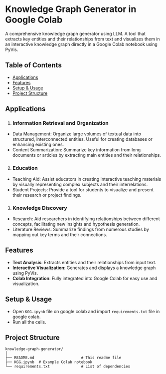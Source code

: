 # Knowledge Graph Generator in Google Colab

A comprehensive knowledge graph generator using LLM.
A tool that extracts key entities and their relationships from text and visualizes them in an interactive knowledge graph directly in a Google Colab notebook using PyVis.

## Table of Contents

- [Applications](#applications)
- [Features](#features)
- [Setup & Usage](#setup-&-usage)
- [Project Structure](#project-structure)

## Applications

1. ### Information Retrieval and Organization
- Data Management: Organize large volumes of textual data into structured, interconnected entities. Useful for creating databases or enhancing existing ones.
- Content Summarization: Summarize key information from long documents or articles by extracting main entities and their relationships.

2. ### Education
- Teaching Aid: Assist educators in creating interactive teaching materials by visually representing complex subjects and their interrelations.
- Student Projects: Provide a tool for students to visualize and present their research or project findings.

3. ### Knowledge Discovery
- Research: Aid researchers in identifying relationships between different concepts, facilitating new insights and hypothesis generation.
- Literature Reviews: Summarize findings from numerous studies by mapping out key terms and their connections.

## Features

- **Text Analysis**: Extracts entities and their relationships from input text.
- **Interactive Visualization**: Generates and displays a knowledge graph using PyVis.
- **Colab Integration**: Fully integrated into Google Colab for easy use and visualization.

## Setup & Usage

- Open ```KGG.ipynb``` file on google colab and import ```requirements.txt``` file in google colab.
- Run all the cells.

## Project Structure
```
knowledge-graph-generator/
│
├── README.md                     # This readme file
├── KGG.ipynb  # Example Colab notebook
└── requirements.txt              # List of dependencies
```


